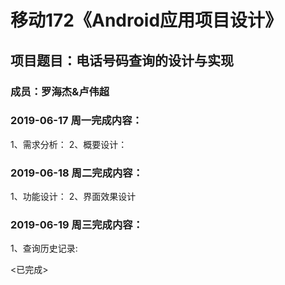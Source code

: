 # 移动172《Android应用项目设计》
## 项目题目：电话号码查询的设计与实现
### 成员：罗海杰&卢伟超

### 2019-06-17 周一完成内容：
1、需求分析：
2、概要设计：


### 2019-06-18 周二完成内容：
1、功能设计：
2、界面效果设计


### 2019-06-19 周三完成内容：
1、查询历史记录:

<已完成>
